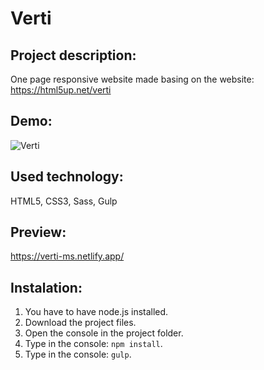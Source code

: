 # Verti

## Project description:

One page responsive website made basing on the website:
https://html5up.net/verti

## Demo:

![Verti](https://github.com/MartaSolo/verti/blob/main/Verti.gif)

## Used technology:

HTML5, CSS3, Sass, Gulp

## Preview:

https://verti-ms.netlify.app/

## Instalation:

1. You have to have node.js installed.
2. Download the project files.
3. Open the console in the project folder.
4. Type in the console: `npm install`.
5. Type in the console: `gulp`.

